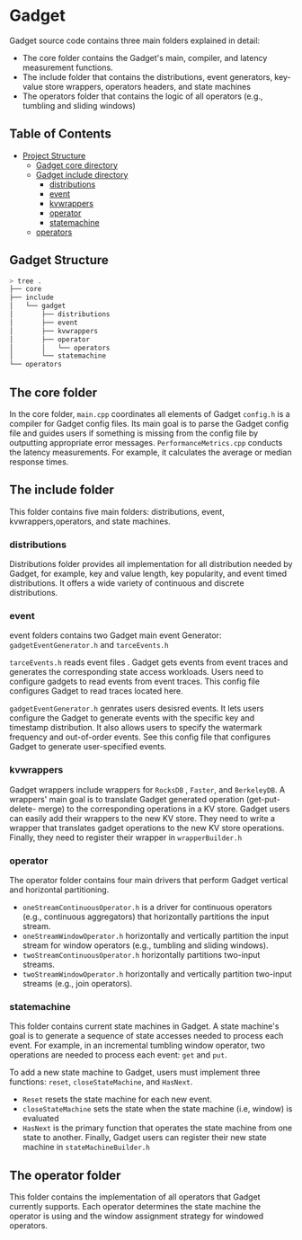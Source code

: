 
# Gadget
Gadget source code contains three main folders explained in detail:
- The core folder contains the Gadget's main, compiler, and latency measurement functions.
- The include folder that contains the distributions, event generators, key-value store wrappers, operators headers, and state machines
- The operators folder that contains the logic of all operators (e.g., tumbling and sliding windows)


## Table of Contents

- [Project Structure](#Gadget-structure)
  - [Gadget core directory](#The-core-folder)
  - [Gadget include directory](#The-include-folder)
    - [distributions](#distributions)
    - [event](#event)
    - [kvwrappers](#kvwrappers)
    - [operator](#operator)
    - [statemachine](#statemachine)
  - [operators](#The-operator-folder)

## Gadget Structure
```bash
> tree .
├── core
├── include
│   └── gadget
│       ├── distributions
│       ├── event
│       ├── kvwrappers
│       ├── operator
│       │   └── operators
│       └── statemachine
└── operators
```
## The core folder
In the core folder, `main.cpp`  coordinates all elements of Gadget
`config.h`  is a compiler for Gadget config files. Its main goal is to parse the Gadget config file and guides users if something is missing from the config file by outputting appropriate error messages.
`PerformanceMetrics.cpp` conducts the latency measurements. For example, it calculates the average or median response times.

## The include folder
This folder contains five main folders: distributions, event, kvwrappers,operators, and state machines.

### distributions
Distributions folder provides all implementation for all distribution needed by Gadget, for example, key and value length, key popularity, and event timed distributions. It offers a wide variety of continuous and discrete distributions.
### event
event folders contains two Gadget main event Generator: `gadgetEventGenerator.h` and `tarceEvents.h`

`tarceEvents.h` reads event files . Gadget gets events from event traces and generates the corresponding state access workloads. Users need to configure gadgets to read events from event traces. This config file configures Gadget to read traces located here.

`gadgetEventGenerator.h` genrates users desisred events. It lets users configure the Gadget to generate events with the specific key and timestamp distribution. It also allows users to specify the watermark frequency and out-of-order events. See this config file that configures Gadget to generate user-specified events.

### kvwrappers
Gadget wrappers include wrappers for `RocksDB` , `Faster`, and `BerkeleyDB`. A wrappers' main goal is to translate Gadget generated operation (get-put-delete- merge) to the corresponding operations in a KV store. Gadget users can easily add their wrappers to the new KV store. They need to write a wrapper that translates gadget operations to the new KV store operations. Finally, they need to register their wrapper in `wrapperBuilder.h`

### operator
The operator folder contains four main drivers that perform Gadget vertical and horizontal partitioning. 
- `oneStreamContinuousOperator.h` is a driver for continuous operators (e.g., continuous aggregators) that horizontally partitions the input stream.
- `oneStreamWindowOperator.h` horizontally and vertically partition the input stream for window operators (e.g., tumbling and sliding windows).
- `twoStreamContinuousOperator.h`   horizontally partitions two-input streams.  
- `twoStreamWindowOperator.h` horizontally and vertically partition two-input streams (e.g., join operators).
### statemachine
This folder contains current state machines in Gadget. A state machine's goal is to generate a sequence of state accesses needed to process each event. For example, in an incremental tumbling window operator, two operations are needed to process each event: `get` and `put`.   

To add a new state machine to Gadget, users must implement three functions:  `reset`, `closeStateMachine`, and `HasNext`. 
- `Reset` resets the state machine for each new event. 
- `closeStateMachine` sets the state when the state machine (i.e, window) is evaluated
-  `HasNext` is the primary function that operates the state machine from one state to another. Finally, 
Gadget users can register their new state machine in `stateMachineBuilder.h`

## The operator folder
This folder contains the implementation of all operators that Gadget currently supports. Each operator determines the state machine the operator is using and the window assignment strategy for windowed operators.



